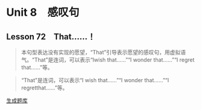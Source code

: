 ﻿ # Unit 8　感叹句
 ## Lesson 72　That……！
 
> 本句型表达没有实现的愿望，“That”引导表示愿望的感叹句，用虚拟语气。“That”是连词，可以表示“Iwish that……”“I wonder that……”“I regret that……”等。

> “That”是连词，可以表示“I wish that……”“I wonder that……”“I regretthat……”等。


 [生成题库](./question/f072.json)